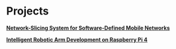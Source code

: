 # Projects

[**Network-Slicing System for Software-Defined Mobile Networks**](network-slicing.pdf)

[**Intelligent Robotic Arm Development on Raspberry Pi 4**](“robotic-arm.pdf”)
